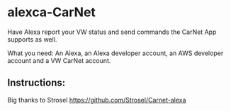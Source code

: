 # alexca-CarNet
Have Alexa report your VW status and send commands the CarNet App supports as well.

What you need: An Alexa, an Alexa developer account, an AWS developer account and a VW CarNet account.

Instructions:
- 

Big thanks to Strosel https://github.com/Strosel/Carnet-alexa
